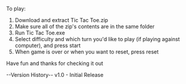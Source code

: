 To play:

1. Download and extract Tic Tac Toe.zip
2. Make sure all of the zip's contents are in the same folder
3. Run Tic Tac Toe.exe
4. Select difficulty and which turn you'd like to play (if playing against computer), and press start
5. When game is over or when you want to reset, press reset

Have fun and thanks for checking it out



--Version History--
v1.0 - Initial Release
